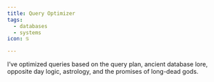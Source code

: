 ```yaml
---
title: Query Optimizer
tags:
  - databases
  - systems
icon: ♋

---
```

I’ve optimized queries based on the query plan, ancient database lore, opposite day logic, astrology, and the promises of long-dead gods.